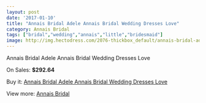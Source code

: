 ```yaml
---
layout: post
date: '2017-01-10'
title: "Annais Bridal Adele Annais Bridal Wedding Dresses Love"
category: Annais Bridal
tags: ["bridal","wedding","annais","little","bridesmaid"]
image: http://img.hectodress.com/2076-thickbox_default/annais-bridal-adele-annais-bridal-wedding-dresses-love.jpg
---
```

Annais Bridal Adele Annais Bridal Wedding Dresses Love

On Sales: **$292.64**
<a href="https://www.hectodress.com/annais-bridal/1279-annais-bridal-adele-annais-bridal-wedding-dresses-love.html"><amp-img layout="responsive" width="600" height="600" src="//img.hectodress.com/2076-thickbox_default/annais-bridal-adele-annais-bridal-wedding-dresses-love.jpg" alt="Annais Bridal Adele Annais Bridal Wedding Dresses Love 0" /></a>
<a href="https://www.hectodress.com/annais-bridal/1279-annais-bridal-adele-annais-bridal-wedding-dresses-love.html"><amp-img layout="responsive" width="600" height="600" src="//img.hectodress.com/2078-thickbox_default/annais-bridal-adele-annais-bridal-wedding-dresses-love.jpg" alt="Annais Bridal Adele Annais Bridal Wedding Dresses Love 1" /></a>
<a href="https://www.hectodress.com/annais-bridal/1279-annais-bridal-adele-annais-bridal-wedding-dresses-love.html"><amp-img layout="responsive" width="600" height="600" src="//img.hectodress.com/2077-thickbox_default/annais-bridal-adele-annais-bridal-wedding-dresses-love.jpg" alt="Annais Bridal Adele Annais Bridal Wedding Dresses Love 2" /></a>

Buy it: [Annais Bridal Adele Annais Bridal Wedding Dresses Love](https://www.hectodress.com/annais-bridal/1279-annais-bridal-adele-annais-bridal-wedding-dresses-love.html "Annais Bridal Adele Annais Bridal Wedding Dresses Love")

View more: [Annais Bridal](https://www.hectodress.com/18-annais-bridal "Annais Bridal")